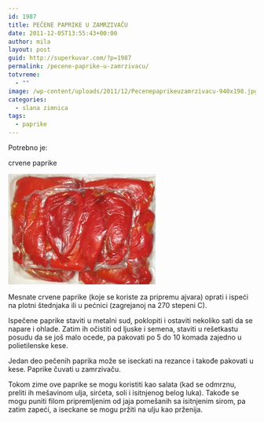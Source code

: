 ```yaml
---
id: 1987
title: PEČENE PAPRIKE U ZAMRZIVAČU
date: 2011-12-05T13:55:43+00:00
author: mila
layout: post
guid: http://superkuvar.com/?p=1987
permalink: /pecene-paprike-u-zamrzivacu/
totvreme:
  - ""
image: /wp-content/uploads/2011/12/Pecenepaprikeuzamrzivacu-940x198.jpg
categories:
  - slana zimnica
tags:
  - paprike
---
```

Potrebno je:

crvene paprike

<img class="alignnone size-medium wp-image-4156" title="Pecenepaprikeuzamrzivacu" src="/wp-content/uploads/2011/12/Pecenepaprikeuzamrzivacu-300x225.jpg" alt="" width="300" height="225" /> 

Mesnate crvene paprike (koje se koriste za pripremu ajvara) oprati i ispeći na plotni štednjaka ili u pećnici (zagrejanoj na 270 stepeni C).

Ispečene paprike staviti u metalni sud, poklopiti i ostaviti nekoliko sati da se napare i ohlade. Zatim ih očistiti od ljuske i semena, staviti u rešetkastu posudu da se još malo ocede, pa pakovati po 5 do 10 komada zajedno u polietilenske kese.

Jedan deo pečenih paprika može se iseckati na rezance i takođe pakovati u kese. Paprike čuvati u zamrzivaču.

Tokom zime ove paprike se mogu koristiti kao salata (kad se odmrznu, preliti ih mešavinom ulja, sirćeta, soli i isitnjenog belog luka). Takođe se mogu puniti filom pripremljenim od jaja pomešanih sa isitnjenim sirom, pa zatim zapeći, a iseckane se mogu pržiti na ulju kao prženija.
